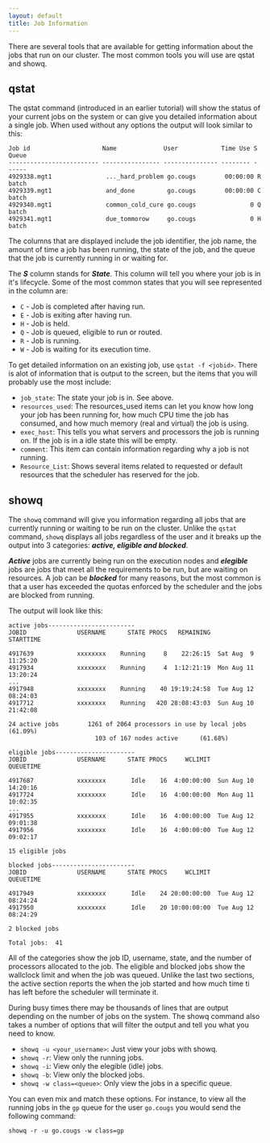 ```yaml
---
layout: default
title: Job Information
---
```


There are several tools that are available for getting information about the jobs that run on our cluster.  The most common tools you will use are qstat and showq. 

## qstat

The qstat command (introduced in an earlier tutorial) will show the status of your current jobs on the system or can give you detailed information about a single job.  When used without any options the output will look similar to this:

```
Job id                    Name             User            Time Use S Queue
------------------------- ---------------- --------------- -------- - -----
4929338.mgt1               ..._hard_problem go.cougs        00:00:00 R batch
4929339.mgt1               and_done         go.cougs        00:00:00 C batch
4929340.mgt1               common_cold_cure go.cougs               0 Q batch
4929341.mgt1               due_tommorow     go.cougs               0 H batch
```

The columns that are displayed include the job identifier, the job name, the amount of time a job has been running, the state of the job, and the queue that the job is currently running in or waiting for.

The ***S*** column stands for ***State***.  This column will tell you where your job is in it's lifecycle.  Some of the most common states that you will see represented in the column are:

* ```C``` -  Job is completed after having run.
* ```E``` -  Job is exiting after having run.
* ```H``` -  Job is held.
* ```Q``` -  Job is queued, eligible to run or routed.
* ```R``` -  Job is running.
* ```W``` -  Job is waiting for its execution time.

To get detailed information on an existing job, use ```qstat -f <jobid>```.  There is alot of information that is output to the screen, but the items that you will probably use the most include:

* ```job_state```:  The state your job is in.  See above.
* ```resources_used```: The resources_used items can let you know how long your job has been running for, how much CPU time the job has consumed, and how much memory (real and virtual) the job is using.
* ```exec_host```:  This tells you what servers and processors the job is running on.  If the job is in a idle state this will be empty.
* ```comment```:  This item can contain information regarding why a job is not running. 
* ```Resource_List```: Shows several items related to requested or default resources that the scheduler has reserved for the job.

## showq

The ```showq``` command will give you information regarding all jobs that are currently running or waiting to be run on the cluster.  Unlike the ```qstat``` command, ```showq``` displays all jobs regardless of the user and it breaks up the output into 3 categories: ***active, eligible and blocked***.

***Active*** jobs are currently being run on the execution nodes and ***elegible*** jobs are jobs that meet all the requirements to be run, but are waiting on resources.  A job can be ***blocked*** for many reasons, but the most common is that a user has exceeded the quotas enforced by the scheduler and the jobs are blocked from running.

The output will look like this:

```text
active jobs------------------------
JOBID              USERNAME      STATE PROCS   REMAINING            STARTTIME

4917639            xxxxxxxx    Running     8    22:26:15  Sat Aug  9 11:25:20
4917934            xxxxxxxx    Running     4  1:12:21:19  Mon Aug 11 13:20:24
...
4917948            xxxxxxxx    Running    40 19:19:24:58  Tue Aug 12 08:24:03
4917712            xxxxxxxx    Running   420 28:08:43:03  Sun Aug 10 21:42:08

24 active jobs        1261 of 2064 processors in use by local jobs (61.09%)
                        103 of 167 nodes active      (61.68%)

eligible jobs----------------------
JOBID              USERNAME      STATE PROCS     WCLIMIT            QUEUETIME

4917687            xxxxxxxx       Idle    16  4:00:00:00  Sun Aug 10 14:20:16
4917724            xxxxxxxx       Idle    16  4:00:00:00  Mon Aug 11 10:02:35
...
4917955            xxxxxxxx       Idle    16  4:00:00:00  Tue Aug 12 09:01:38
4917956            xxxxxxxx       Idle    16  4:00:00:00  Tue Aug 12 09:02:17

15 eligible jobs   

blocked jobs-----------------------
JOBID              USERNAME      STATE PROCS     WCLIMIT            QUEUETIME

4917949            xxxxxxxx       Idle    24 20:00:00:00  Tue Aug 12 08:24:24
4917950            xxxxxxxx       Idle    20 10:00:00:00  Tue Aug 12 08:24:29

2 blocked jobs   

Total jobs:  41
```

All of the categories show the job ID, username, state, and the number of processors allocated to the job.  The eligible and blocked jobs show the wallclock limit and when the job was queued.  Unlike the last two sections, the active section reports the when the job started and how much time ti has left before the scheduler will terminate it.

During busy times there may be thousands of lines that are output depending on the number of jobs on the system.  The showq command also takes a number of options that will filter the output and tell you what you need to know.

* ```showq -u <your_username>```: Just view your jobs with showq.
* ```showq -r```: View only the running jobs.
* ```showq -i```: View only the elegible (idle) jobs.
* ```showq -b```: View only the blocked jobs.
* ```showq -w class=<queue>```: Only view the jobs in a specific queue.
 
You can even mix and match these options.  For instance, to view all the running jobs in the ```gp``` queue for the user ```go.cougs``` you would send the following command:

```
showq -r -u go.cougs -w class=gp
```

